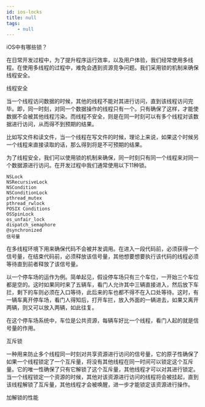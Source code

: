 ```yaml
---
id: ios-locks
title: null
tags:
    - null
---
```


<!--front-->
iOS中有哪些锁？

<!--back-->
在日常开发过程中，为了提升程序运行效率，以及用户体验，我们经常使用多线程。在使用多线程的过程中，难免会遇到资源竞争问题。我们采用锁的机制来确保线程安全。

线程安全

当一个线程访问数据的时候，其他的线程不能对其进行访问，直到该线程访问完毕。即，同一时刻，对同一个数据操作的线程只有一个。只有确保了这样，才能使数据不会被其他线程污染。而线程不安全，则是在同一时刻可以有多个线程对该数据进行访问，从而得不到预期的结果。

比如写文件和读文件，当一个线程在写文件的时候，理论上来说，如果这个时候另一个线程来直接读取的话，那么得到将是不可预期的结果。

为了线程安全，我们可以使用锁的机制来确保，同一时刻只有同一个线程来对同一个数据源进行访问。在开发过程中我们通常使用以下11种锁。

```
NSLock
NSRecursiveLock
NSCondition
NSConditionLock
pthread_mutex
pthread_rwlock
POSIX Conditions
OSSpinLock
os_unfair_lock
dispatch_semaphore
@synchronized
信号量
```

在多线程环境下用来确保代码不会被并发调用。在进入一段代码前，必须获得一个信号量，在结束代码前，必须释放该信号量，其他想要想要执行该代码的线程必须等待直到前者释放了该信号量。

以一个停车场的运作为例。简单起见，假设停车场只有三个车位，一开始三个车位都是空的。这时如果同时来了五辆车，看门人允许其中三辆直接进入，然后放下车拦，剩下的车则必须在入口等待，此后来的车也都不得不在入口处等待。这时，有一辆车离开停车场，看门人得知后，打开车拦，放入外面的一辆进去，如果又离开两辆，则又可以放入两辆，如此往复。

在这个停车场系统中，车位是公共资源，每辆车好比一个线程，看门人起的就是信号量的作用。

互斥锁

一种用来防止多个线程同一时刻对共享资源进行访问的信号量，它的原子性确保了如果一个线程锁定了一个互斥量，将没有其他线程在同一时间可以锁定这个互斥量。它的唯一性确保了只有它解锁了这个互斥量，其他线程才可以对其进行锁定。当一个线程锁定一个资源的时候，其他对该资源进行访问的线程将会被挂起，直到该线程解锁了互斥量，其他线程才会被唤醒，进一步才能锁定该资源进行操作。

加解锁的性能

